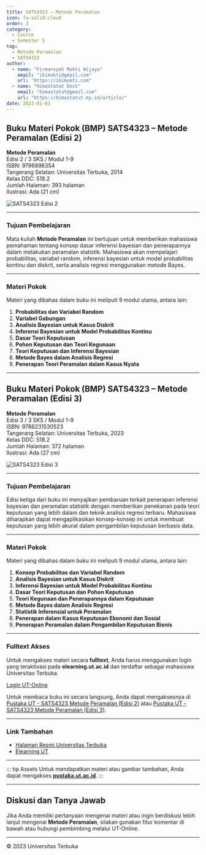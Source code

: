```yaml
--- 
title: SATS4323 – Metode Peramalan
icon: fa-solid:cloud
order: 3
category:
  - Course
  - Semester 5
tag:
  - Metode Peramalan
  - SATS4323
author:
  - name: "Firmansyah Mukti Wijaya"
    email: "ikimukti@gmail.com"
    url: "https://ikimukti.com"
  - name: "Himastatut Docs"
    email: "himastatut@gmail.com"
    url: "https://himastatut.my.id/article/"
date: 2023-01-01
--- 
```


## Buku Materi Pokok (BMP) SATS4323 – Metode Peramalan (Edisi 2)

**Metode Peramalan**  
Edisi 2 / 3 SKS / Modul 1-9  
ISBN: 9796896354  
Tangerang Selatan: Universitas Terbuka, 2014  
Kelas DDC: 518.2  
Jumlah Halaman: 393 halaman  
Ilustrasi: Ada (21 cm)

![SATS4323 Edisi 2](https://pustaka.ut.ac.id/lib/wp-content/uploads/2017/01/SATS4323.jpg)

--- 

### Tujuan Pembelajaran

Mata kuliah **Metode Peramalan** ini bertujuan untuk memberikan mahasiswa pemahaman tentang konsep dasar inferensi bayesian dan penerapannya dalam melakukan peramalan statistik. Mahasiswa akan mempelajari probabilitas, variabel random, inferensi bayesian untuk model probabilitas kontinu dan diskrit, serta analisis regresi menggunakan metode Bayes.

--- 

### Materi Pokok

Materi yang dibahas dalam buku ini meliputi 9 modul utama, antara lain:

1. **Probabilitas dan Variabel Random**
2. **Variabel Gabungan**
3. **Analisis Bayesian untuk Kasus Diskrit**
4. **Inferensi Bayesian untuk Model Probabilitas Kontinu**
5. **Dasar Teori Keputusan**
6. **Pohon Keputusan dan Teori Kegunaan**
7. **Teori Keputusan dan Inferensi Bayesian**
8. **Metode Bayes dalam Analisis Regresi**
9. **Penerapan Teori Peramalan dalam Kasus Nyata**

--- 

## Buku Materi Pokok (BMP) SATS4323 – Metode Peramalan (Edisi 3)

**Metode Peramalan**  
Edisi 3 / 3 SKS / Modul 1-9  
ISBN: 9786231530523  
Tangerang Selatan: Universitas Terbuka, 2023  
Kelas DDC: 518.2  
Jumlah Halaman: 372 halaman  
Ilustrasi: Ada (27 cm)

![SATS4323 Edisi 3](https://pustaka.ut.ac.id/lib/wp-content/uploads/2023/05/SATS432303.jpg)

--- 

### Tujuan Pembelajaran

Edisi ketiga dari buku ini menyajikan pembaruan terkait penerapan inferensi bayesian dan peramalan statistik dengan memberikan penekanan pada teori keputusan yang lebih dalam dan teknik analisis regresi terbaru. Mahasiswa diharapkan dapat mengaplikasikan konsep-konsep ini untuk membuat keputusan yang lebih akurat dalam pengambilan keputusan berbasis data.

--- 

### Materi Pokok

Materi yang dibahas dalam buku ini meliputi 9 modul utama, antara lain:

1. **Konsep Probabilitas dan Variabel Random**
2. **Analisis Bayesian untuk Kasus Diskrit**
3. **Inferensi Bayesian untuk Model Probabilitas Kontinu**
4. **Dasar Teori Keputusan dan Pohon Keputusan**
5. **Teori Kegunaan dan Penerapannya dalam Keputusan**
6. **Metode Bayes dalam Analisis Regresi**
7. **Statistik Inferensial untuk Peramalan**
8. **Penerapan dalam Kasus Keputusan Ekonomi dan Sosial**
9. **Penerapan Peramalan dalam Pengambilan Keputusan Bisnis**

--- 

### Fulltext Akses

Untuk mengakses materi secara **fulltext**, Anda harus menggunakan login yang teraktivasi pada **elearning.ut.ac.id** dan terdaftar sebagai mahasiswa Universitas Terbuka.

[Login UT-Online](http://elearning.ut.ac.id)

Untuk membaca buku ini secara langsung, Anda dapat mengaksesnya di [Pustaka UT - SATS4323 Metode Peramalan (Edisi 2)](https://pustaka.ut.ac.id/lib/sats4323-metode-peramalan-edisi-2/) atau [Pustaka UT - SATS4323 Metode Peramalan (Edisi 3)](https://pustaka.ut.ac.id/lib/sats4323-metode-peramalan-edisi-3/).

--- 

### Link Tambahan

- [Halaman Resmi Universitas Terbuka](https://www.ut.ac.id)
- [Elearning UT](http://elearning.ut.ac.id)

--- 

::: tip Assets
Untuk mendapatkan materi atau gambar tambahan, Anda dapat mengakses **[pustaka.ut.ac.id](https://pustaka.ut.ac.id)**.
:::

--- 

## Diskusi dan Tanya Jawab

Jika Anda memiliki pertanyaan mengenai materi atau ingin berdiskusi lebih lanjut mengenai **Metode Peramalan**, silakan gunakan fitur komentar di bawah atau hubungi pembimbing melalui UT-Online.

--- 

<footer>
  <p>© 2023 Universitas Terbuka</p>
</footer>


<GitContributors />
<GitChangelog />